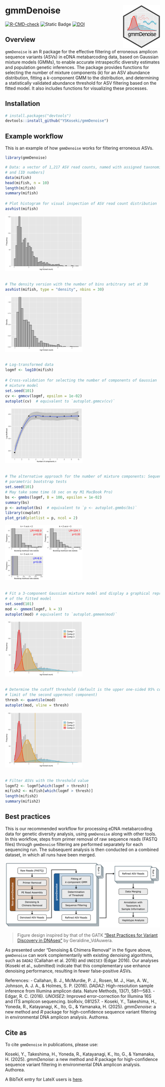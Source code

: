 
<!-- README.md is generated from README.Rmd. Please edit that file -->

# gmmDenoise <img src="man/figures/logo.png" align="right" width="120" />

<!-- badges: start -->

[![R-CMD-check](https://github.com/YSKoseki/gmmDenoise/actions/workflows/R-CMD-check.yaml/badge.svg)](https://github.com/YSKoseki/gmmDenoise/actions/workflows/R-CMD-check.yaml)
![Static
Badge](https://img.shields.io/badge/license-GPL_(%3E%3D_2)-blue)
[![DOI](https://zenodo.org/badge/489551728.svg)](https://zenodo.org/badge/latestdoi/489551728)
<!-- badges: end -->

## Overview

`gmmDenoise` is an R package for the effective filtering of erroneous
amplicon sequence variants (ASVs) in eDNA metabarcoding data, based on
Gaussian mixture models (GMMs), to enable accurate intraspecific
diversity estimates and population genetic inferences. The package
provides functions for selecting the number of mixture components (*k*)
for an ASV abundance distribution, fitting a *k*-component GMM to the
distribution, and determining a statistically validated abundance
threshold for ASV filtering based on the fitted model. It also includes
functions for visualizing these processes.

## Installation

``` r
# install.packages("devtools")
devtools::install_github("YSKoseki/gmmDenoise")
```

## Example workflow

This is an example of how `gmmDenoise` works for filtering erroneous
ASVs.

``` r
library(gmmDenoise)
```

``` r
# Data: a vector of 1,217 ASV read counts, named with assigned taxonomic names
# and [ID numbers]
data(mifish)
head(mifish, n = 10)
length(mifish)
summary(mifish)

# Plot histogram for visual inspection of ASV read count distribution
asvhist(mifish)
```

<img src="man/figures/README-example-1.png" width="50%" />

``` r

# The density version with the number of bins arbitrary set at 30
asvhist(mifish, type = "density", nbins = 30)
```

<img src="man/figures/README-example-2.png" width="50%" />

``` r

# Log-transformed data
logmf <- log10(mifish)

# Cross-validation for selecting the number of components of Gaussian
# mixture model
set.seed(101)
cv <- gmmcv(logmf, epsilon = 1e-02)
autoplot(cv)  # equivalent to `autoplot.gmmcv(cv)`
```

<img src="man/figures/README-example-3.png" width="50%" />

``` r

# The alternative approach for the number of mixture components: Sequential
# parametric bootstrap tests 
set.seed(101)
# May take some time (8 sec on my M1 MacBook Pro)
bs <- gmmbs(logmf, B = 100, epsilon = 1e-02)
summary(bs)
p <- autoplot(bs)  # equivalent to `p <- autoplot.gmmbs(bs)`
library(cowplot)
plot_grid(plotlist = p, ncol = 2)
```

<img src="man/figures/README-example-4.png" width="50%" />

``` r

# Fit a 3-component Gaussian mixture model and display a graphical representation
# of the fitted model
set.seed(101)
mod <- gmmem(logmf, k = 3)
autoplot(mod) # equivalent to `autoplot.gmmem(mod)`
```

<img src="man/figures/README-example-5.png" width="50%" />

``` r

# Determine the cutoff threshold (default is the upper one-sided 95% confidence 
# limit of the second uppermost component) 
thresh <- quantile(mod)
autoplot(mod, vline = thresh)
```

<img src="man/figures/README-example-6.png" width="50%" />

``` r

# Filter ASVs with the threshold value
logmf2 <- logmf[which(logmf > thresh)]
mifish2 <- mifish[which(logmf > thresh)]
length(mifish2)
summary(mifish2)
```

## Best practices

This is our recommended workflow for processing eDNA metabarcoding data
for genetic diversity analysis, using `gmmDenoise` along with other
tools. In this workflow, steps from primer removal of raw sequence reads
(FASTQ files) through `gmmDenoise` filtering are performed separately
for each sequencing run. The subsequent analysis is then conducted on a
combined dataset, in which all runs have been merged.

<img src="man/figures/workflow.png" width="100%" />

> Figure design inspired by that of the GATK [“Best Practices for
> Variant Discovery in
> DNAseq”](https://github.com/broadinstitute/gatk-docs/blob/master/gatk3-methods-and-algorithms/Best_Practices_for_Variant_Discovery_in_DNAseq.md#best-practices-for-variant-discovery-in-dnaseq)
> by Geraldine_VdAuwera.

As presented under “Denoising & Chimera Removal” in the figure above,
`gmmDenoise` can work complementarily with existing denoising
algorithms, such as `DADA2` (Callahan et al. 2016) and `UNOISE3` (Edgar
2016). Our analyses (Koseki et al., submitted) indicate that this
complementary use enhance denoising performance, resulting in fewer
false-positive ASVs.

References: - Callahan, B. J., McMurdie, P. J., Rosen, M. J., Han, A.
W., Johnson, A. J. A., & Holmes, S. P. (2016). *DADA2*: High-resolution
sample inference from Illumina amplicon data. Nature Methods, 13(7),
581—583. - Edgar, R. C. (2016). *UNOISE2*: Improved error-correction for
Illumina 16S and ITS amplicon sequencing. bioRxiv, 081257. - Koseki, Y.,
Takeshima, H., Yoneda, R., Katayanagi, K., Ito, G., & Yamanaka, H.
(2025). *gmmDenoise*: a new method and *R* package for high-confidence
sequence variant filtering in environmental DNA amplicon analysis.
Authorea.

## Cite as

<!--
[![DOI](https://zenodo.org/badge/489551728.svg)](https://zenodo.org/badge/latestdoi/489551728)
&#10;The above DOI corresponds to the latest versioned release as [published to Zenodo](https://zenodo.org/records/15015857), where you will find all earlier releases. To cite `gmmDenoise` independent of version, use https://doi.org/10.5281/zenodo.15015857, which will always redirect to the latest release.
-->

To cite `gmmDenoise` in publications, please use:

Koseki, Y., Takeshima, H., Yoneda, R., Katayanagi, K., Ito, G., &
Yamanaka, H. (2025). *gmmDenoise*: a new method and *R* package for
high-confidence sequence variant filtering in environmental DNA amplicon
analysis. Authorea.

A BibTeX entry for LateX users is [here](inst/CITATION).

<!--
You'll still need to render `README.Rmd` regularly, to keep `README.md` up-to-date. `devtools::build_readme()` is handy for this. You could also use GitHub Actions to re-render `README.Rmd` every time you push. An example workflow can be found here: <https://github.com/r-lib/actions/tree/v1/examples>.
-->
